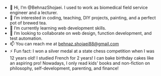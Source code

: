 - 👋 Hi, I’m @BehnazShojaei. I used to work as biomedical field service engineer and a lecturer. 
- 👀 I’m interested in coding, teaching, DIY projects, painting, and a perfect pot of brewed tea.
- 🌱 I’m currently learning web development skills.
- 💞️ I’m looking to collaborate on web design, function development, and test automation.
- 📫 You can reach me at behnaz.shojaei88@gmail.com
- ⚡ Fun fact: I won a silver medal at a state chess competition when I was 12 years old! I studied French for 2 years! I can bake birthday cakes like an aspiring pro! Nowadays, I only read kids' books and non-fiction on philosophy, self-development, parenting, and finance!

<!---
BehnazShojaei/BehnazShojaei is a ✨ special ✨ repository because its `README.md` (this file) appears on your GitHub profile.
You can click the Preview link to take a look at your changes.
--->
